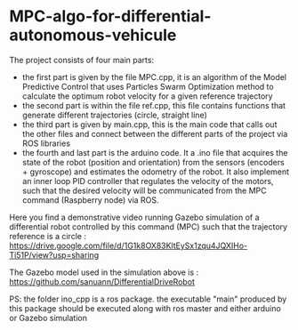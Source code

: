 # MPC-algo-for-differential-autonomous-vehicule
The project consists of four main parts:
- the first part is given by the file MPC.cpp, it is an algorithm of the Model Predictive Control that uses Particles Swarm Optimization method to calculate the optimum robot velocity for a given reference trajectory
- the second part is within the file ref.cpp, this file contains functions that generate different trajectories (circle, straight line)
- the third part is given by main.cpp, this is the main code that calls out the other files and connect between the different parts of the project via ROS libraries
- the fourth and last part is the arduino code. It a .ino file that acquires the state of the robot (position and orientation) from the sensors (encoders + gyroscope) and estimates the odometry of the robot. It also implement an inner loop PID controller that regulates the velocity of the motors, such that the desired velocity will be communicated from the MPC command (Raspberry node)  via ROS.

Here you find a demonstrative video running Gazebo simulation of a differential robot controlled by this command (MPC) such that the trajectory reference is a circle :
https://drive.google.com/file/d/1G1k8OX83KltEySx1zqu4JQXIHo-Ti51P/view?usp=sharing

The Gazebo model used in the simulation above is : https://github.com/sanuann/DifferentialDriveRobot

PS: the folder ino_cpp is a ros package. the executable "main" produced by this package should be executed along with ros master and either arduino or Gazebo simulation 
